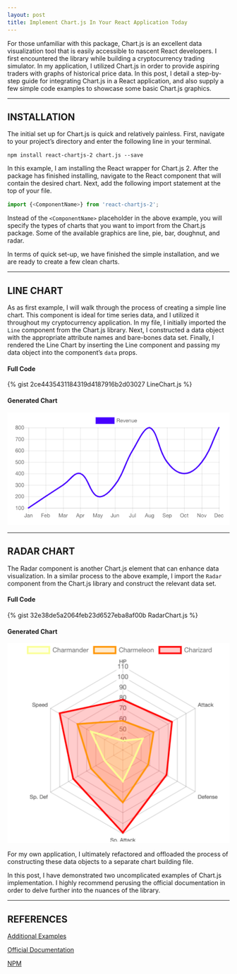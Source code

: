 ```yaml
---
layout: post
title: Implement Chart.js In Your React Application Today
---
```


For those unfamiliar with this package, Chart.js is an excellent data visualization tool that is easily accessible to nascent React developers. I first encountered the library while building a cryptocurrency trading simulator. In my application, I utilized Chart.js in order to provide aspiring traders with graphs of historical price data. In this post, I detail a step-by-step guide for integrating Chart.js in a React application, and also supply a few simple code examples to showcase some basic Chart.js graphics.

---

## INSTALLATION

The initial set up for Chart.js is quick and relatively painless. First, navigate to your project’s directory and enter the following line in your terminal.

```
npm install react-chartjs-2 chart.js --save
```

In this example, I am installing the React wrapper for Chart.js 2. After the package has finished installing, navigate to the React component that will contain the desired chart. Next, add the following import statement at the top of your file.

```javascript
import {<ComponentName>} from 'react-chartjs-2';
```

Instead of the `<ComponentName>` placeholder in the above example, you will specify the types of charts that you want to import from the Chart.js package. Some of the available graphics are line, pie, bar, doughnut, and radar.

In terms of quick set-up, we have finished the simple installation, and we are ready to create a few clean charts.

---

## LINE CHART
As as first example, I will walk through the process of creating a simple line chart. This component is ideal for time series data, and I utilized it throughout my cryptocurrency application. In my file, I initially imported the `Line` component from the Chart.js library. Next, I constructed a data object with the appropriate attribute names and bare-bones data set. Finally, I rendered the Line Chart by inserting the Line component and passing my data object into the component’s `data` props.

#### Full Code
{% gist 2ce4435431184319d4187916b2d03027 LineChart.js %}

#### Generated Chart
![chartjs1](/assets/images/chartjs1.png)


---

## RADAR CHART
The Radar component is another Chart.js element that can enhance data visualization. In a similar process to the above example, I import the `Radar` component from the Chart.js library and construct the relevant data set.

#### Full Code
{% gist 32e38de5a2064feb23d6527eba8af00b RadarChart.js %}

#### Generated Chart
![chartjs2](/assets/images/chartjs2.png)

For my own application, I ultimately refactored and offloaded the process of constructing these data objects to a separate chart building file.

In this post, I have demonstrated two uncomplicated examples of Chart.js implementation. I highly recommend perusing the official documentation in order to delve further into the nuances of the library.

---
## REFERENCES
<a href="http://jerairrest.github.io/react-chartjs-2/" target="_blank">Additional Examples</a>

<a href="https://www.chartjs.org/docs/latest/" target="_blank">Official Documentation</a>

<a href="https://www.npmjs.com/package/react-chartjs-2" target="_blank">NPM</a>
